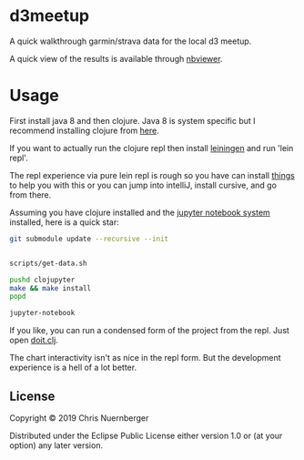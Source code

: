# d3meetup

A quick walkthrough garmin/strava data for the local d3 meetup.

A quick view of the results is available through [nbviewer](https://nbviewer.jupyter.org/github/cnuernber/d3meetup/blob/3b9e33d6e1b622983bef9a0a9983c868940b378f/walkthrough.ipynb).

# Usage

First install java 8 and then clojure.  Java 8 is system specific but I recommend installing clojure from [here](https://clojure.org/guides/getting_started).

If you want to actually run the clojure repl then install [leiningen](https://leiningen.org/) and run 'lein repl'.

The repl experience via pure lein repl is rough so you have can install [things](https://lambdaisland.com/guides/clojure-repls/clojure-repls) to help you with this or you can jump into intelliJ, install cursive, and go from there.

Assuming you have clojure installed and the [jupyter notebook system](https://jupyter.org/install) installed, here is a quick star:

```bash
git submodule update --recursive --init


scripts/get-data.sh

pushd clojupyter
make && make install
popd

jupyter-notebook
```

If you like, you can run a condensed form of the project from the repl.  Just open [doit.clj](src/d3meetup/doit.clj).

The chart interactivity isn't as nice in the repl form.  But the development experience is a hell of a lot better.

## License

Copyright © 2019 Chris Nuernberger

Distributed under the Eclipse Public License either version 1.0 or (at
your option) any later version.
